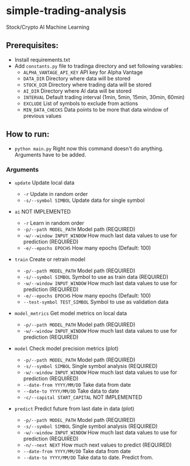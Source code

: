 # simple-trading-analysis
Stock/Crypto AI Machine Learning

## Prerequisites:
- Install requirements.txt
- Add `constants.py` file to tradinga directory and set following varables:
  - `ALPHA_VANTAGE_API_KEY` API key for Alpha Vantage
  - `DATA_DIR` Directory where data will be stored
  - `STOCK_DIR` Directory where trading data will be stored
  - `AI_DIR` Directory where AI data will be stored
  - `INTERVAL` Default trading interval (1min, 5min, 15min, 30min, 60min)
  - `EXCLUDE` List of symbols to exclude from actions
  - `MIN_DATA_CHECKS` Data points to be more that data window of previous values

## How to run:
- `python main.py` Right now this command doesn't do anything. Arguments have to be added.

### Arguments
- `update` Update local data
  - `-r` Update in random order
  - `-s/--symbol SIMBOL` Update data for single symbol

- `ai` NOT IMPLEMENTED
  - `-r` Learn in random order
  - `-p/--path MODEL_PATH` Model path (REQUIRED)
  - `-w/--window INPUT_WINDOW` How much last data values to use for prediction (REQUIRED)
  - `-e/--epochs EPOCHS` How many epochs (Default: 100)

- `train` Create or retrain model
  - `-p/--path MODEL_PATH` Model path (REQUIRED)
  - `-s/--symbol SIMBOL` Symbol to use as train data (REQUIRED)
  - `-w/--window INPUT_WINDOW` How much last data values to use for prediction (REQUIRED)
  - `-e/--epochs EPOCHS` How many epochs (Default: 100)
  - `--test-symbol TEST_SIMBOL` Symbol to use as validation data

- `model_metrics` Get model metrics on local data
  - `-p/--path MODEL_PATH` Model path (REQUIRED)
  - `-w/--window INPUT_WINDOW` How much last data values to use for prediction (REQUIRED)

- `model` Check model precision metrics (plot)
  - `-p/--path MODEL_PATH` Model path (REQUIRED)
  - `-s/--symbol SIMBOL` Single symbol analysis (REQUIRED)
  - `-w/--window INPUT_WINDOW` How much last data values to use for prediction (REQUIRED)
  - `--date-from YYYY/MM/DD` Take data from date
  - `--date-to YYYY/MM/DD` Take data to date
  - `-c/--capital START_CAPITAL` NOT IMPLEMENTED

- `predict` Predict future from last date in data (plot)
  - `-p/--path MODEL_PATH` Model path (REQUIRED)
  - `-s/--symbol SIMBOL` Single symbol analysis (REQUIRED)
  - `-w/--window INPUT_WINDOW` How much last data values to use for prediction (REQUIRED)
  - `-n/--next NEXT` How much next values to predict (REQUIRED)
  - `--date-from YYYY/MM/DD` Take data from date
  - `--date-to YYYY/MM/DD` Take data to date. Predict from.